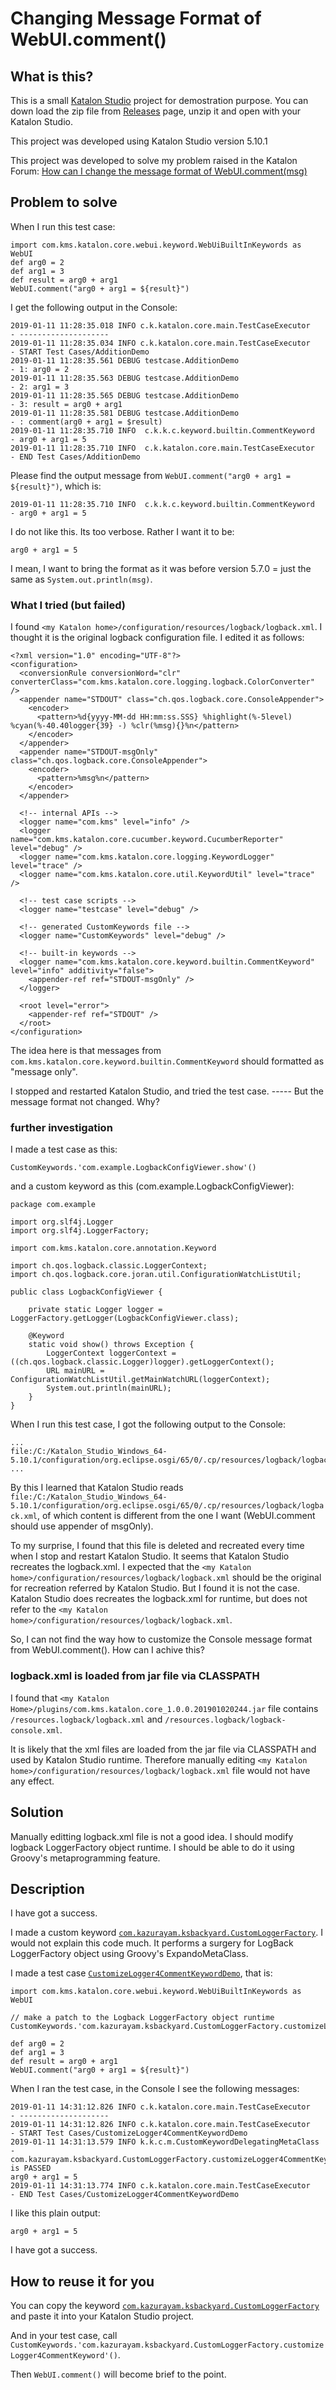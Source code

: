 Changing Message Format of WebUI.comment()
============

## What is this?

This is a small [Katalon Studio](https://www.katalon.com/) project for demostration purpose.
You can down load the zip file from [Releases]() page, unzip it and open with your Katalon Studio.

This project was developed using Katalon Studio version 5.10.1

This project was developed to solve my problem raised in the Katalon Forum:
[How can I change the message format of WebUI.comment(msg)](https://forum.katalon.com/t/how-can-i-change-the-message-format-of-webui-comment-msg/17559)

## Problem to solve

When I run this test case:
```
import com.kms.katalon.core.webui.keyword.WebUiBuiltInKeywords as WebUI
def arg0 = 2
def arg1 = 3
def result = arg0 + arg1
WebUI.comment("arg0 + arg1 = ${result}")
```
I get the following output in the Console:
```
2019-01-11 11:28:35.018 INFO c.k.katalon.core.main.TestCaseExecutor   - --------------------
2019-01-11 11:28:35.034 INFO c.k.katalon.core.main.TestCaseExecutor   - START Test Cases/AdditionDemo
2019-01-11 11:28:35.561 DEBUG testcase.AdditionDemo                    - 1: arg0 = 2
2019-01-11 11:28:35.563 DEBUG testcase.AdditionDemo                    - 2: arg1 = 3
2019-01-11 11:28:35.565 DEBUG testcase.AdditionDemo                    - 3: result = arg0 + arg1
2019-01-11 11:28:35.581 DEBUG testcase.AdditionDemo                    - : comment(arg0 + arg1 = $result)
2019-01-11 11:28:35.710 INFO  c.k.k.c.keyword.builtin.CommentKeyword   - arg0 + arg1 = 5
2019-01-11 11:28:35.710 INFO  c.k.katalon.core.main.TestCaseExecutor   - END Test Cases/AdditionDemo
```
Please find the output message from `WebUI.comment("arg0 + arg1 = ${result}")`, which is:
```
2019-01-11 11:28:35.710 INFO  c.k.k.c.keyword.builtin.CommentKeyword   - arg0 + arg1 = 5
```
I do not like this. Its too verbose. Rather I want it to be:
```
arg0 + arg1 = 5
```

I mean, I want to bring the format as it was before version 5.7.0 = just the same as `System.out.println(msg)`.

### What I tried (but failed)

I found `<my Katalon home>/configuration/resources/logback/logback.xml`. I thought it is the original logback configuration file. I edited it as follows:
```
<?xml version="1.0" encoding="UTF-8"?>
<configuration>
  <conversionRule conversionWord="clr" converterClass="com.kms.katalon.core.logging.logback.ColorConverter" />
  <appender name="STDOUT" class="ch.qos.logback.core.ConsoleAppender">
    <encoder>
      <pattern>%d{yyyy-MM-dd HH:mm:ss.SSS} %highlight(%-5level) %cyan(%-40.40logger{39} -) %clr(%msg){}%n</pattern>
    </encoder>
  </appender>
  <appender name="STDOUT-msgOnly" class="ch.qos.logback.core.ConsoleAppender">
    <encoder>
      <pattern>%msg%n</pattern>
    </encoder>
  </appender>

  <!-- internal APIs -->
  <logger name="com.kms" level="info" />
  <logger name="com.kms.katalon.core.cucumber.keyword.CucumberReporter" level="debug" />
  <logger name="com.kms.katalon.core.logging.KeywordLogger" level="trace" />
  <logger name="com.kms.katalon.core.util.KeywordUtil" level="trace" />

  <!-- test case scripts -->
  <logger name="testcase" level="debug" />

  <!-- generated CustomKeywords file -->
  <logger name="CustomKeywords" level="debug" />

  <!-- built-in keywords -->
  <logger name="com.kms.katalon.core.keyword.builtin.CommentKeyword" level="info" additivity="false">
    <appender-ref ref="STDOUT-msgOnly" />
  </logger>

  <root level="error">
    <appender-ref ref="STDOUT" />
  </root>
</configuration>
```
The idea here is that messages from `com.kms.katalon.core.keyword.builtin.CommentKeyword` should formatted as "message only".

I stopped and restarted Katalon Studio, and tried the test case. ----- But the message format not changed. Why?

### further investigation

I made a test case as this:
```
CustomKeywords.'com.example.LogbackConfigViewer.show'()
```

and a custom keyword as this (com.example.LogbackConfigViewer):
```
package com.example

import org.slf4j.Logger
import org.slf4j.LoggerFactory;

import com.kms.katalon.core.annotation.Keyword

import ch.qos.logback.classic.LoggerContext;
import ch.qos.logback.core.joran.util.ConfigurationWatchListUtil;

public class LogbackConfigViewer {

	private static Logger logger = LoggerFactory.getLogger(LogbackConfigViewer.class);

	@Keyword
	static void show() throws Exception {
		LoggerContext loggerContext = ((ch.qos.logback.classic.Logger)logger).getLoggerContext();
		URL mainURL = ConfigurationWatchListUtil.getMainWatchURL(loggerContext);
		System.out.println(mainURL);
	}
}
```

When I run this test case, I got the following output to the Console:
```
...
file:/C:/Katalon_Studio_Windows_64-5.10.1/configuration/org.eclipse.osgi/65/0/.cp/resources/logback/logback.xml
...
```

By this I learned that Katalon Studio reads `file:/C:/Katalon_Studio_Windows_64-5.10.1/configuration/org.eclipse.osgi/65/0/.cp/resources/logback/logback.xml`, of which content is different from the one I want (WebUI.comment should use appender of msgOnly).

To my surprise, I found that this file is deleted and recreated every time when I stop and restart Katalon Studio. It seems that Katalon Studio recreates the logback.xml. I expected that the `<my Katalon home>/configuration/resources/logback/logback.xml` should be the original for recreation referred by Katalon Studio. But I found it is not the case. Katalon Studio does recreates the logback.xml for runtime, but does not refer to the `<my Katalon home>/configuration/resources/logback/logback.xml`.

So, I can not find the way how to customize the Console message format from WebUI.comment(). How can I achive this?

### logback.xml is loaded from jar file via CLASSPATH

I found that `<my Katalon Home>/plugins/com.kms.katalon.core_1.0.0.201901020244.jar` file contains `/resources.logback/logback.xml` and `/resources.logback/logback-console.xml`.

It is likely that the xml files are loaded from the jar file via CLASSPATH and used by Katalon Studio runtime. Therefore manually editing `<my Katalon home>/configuration/resources/logback/logback.xml` file would not have any effect.

## Solution

Manually editting logback.xml file is not a good idea. I should modify logback LoggerFactory object runtime. I should be able to do it using Groovy's metaprogramming feature.

## Description

I have got a success.

I made a custom keyword [`com.kazurayam.ksbackyard.CustomLoggerFactory`](Keywords/com/kazurayam/ksbackyard/CustomLoggerFactory.groovy). I would not explain this code much. It performs a surgery for LogBack LoggerFactory object using Groovy's ExpandoMetaClass.

I made a test case [`CustomizeLogger4CommentKeywordDemo`](Scripts/CustomizeLogger4CommentKeywordDemo/Script1547184247057.groovy), that is:
```
import com.kms.katalon.core.webui.keyword.WebUiBuiltInKeywords as WebUI

// make a patch to the Logback LoggerFactory object runtime
CustomKeywords.'com.kazurayam.ksbackyard.CustomLoggerFactory.customizeLogger4CommentKeyword'()

def arg0 = 2
def arg1 = 3
def result = arg0 + arg1
WebUI.comment("arg0 + arg1 = ${result}")
```

When I ran the test case, in the Console I see the following messages:
```
2019-01-11 14:31:12.826 INFO c.k.katalon.core.main.TestCaseExecutor   - --------------------
2019-01-11 14:31:12.826 INFO c.k.katalon.core.main.TestCaseExecutor   - START Test Cases/CustomizeLogger4CommentKeywordDemo
2019-01-11 14:31:13.579 INFO k.k.c.m.CustomKeywordDelegatingMetaClass - com.kazurayam.ksbackyard.CustomLoggerFactory.customizeLogger4CommentKeyword is PASSED
arg0 + arg1 = 5
2019-01-11 14:31:13.774 INFO c.k.katalon.core.main.TestCaseExecutor   - END Test Cases/CustomizeLogger4CommentKeywordDemo
```

I like this plain output:
```
arg0 + arg1 = 5
```

I have got a success.

## How to reuse it for you

You can copy the keyword [`com.kazurayam.ksbackyard.CustomLoggerFactory`](Keywords/com/kazurayam/ksbackyard/CustomLoggerFactory.groovy)
and paste it into your Katalon Studio project.

And in your test case, call `CustomKeywords.'com.kazurayam.ksbackyard.CustomLoggerFactory.customizeLogger4CommentKeyword'()`.

Then `WebUI.comment()` will become brief to the point.
